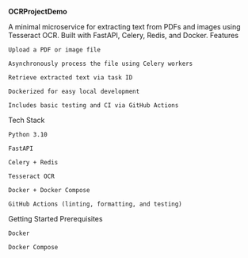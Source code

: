 **OCRProjectDemo**

A minimal microservice for extracting text from PDFs and images using Tesseract OCR. Built with FastAPI, Celery, Redis, and Docker.
Features

    Upload a PDF or image file

    Asynchronously process the file using Celery workers

    Retrieve extracted text via task ID

    Dockerized for easy local development

    Includes basic testing and CI via GitHub Actions

Tech Stack

    Python 3.10

    FastAPI

    Celery + Redis

    Tesseract OCR

    Docker + Docker Compose

    GitHub Actions (linting, formatting, and testing)

Getting Started
Prerequisites

    Docker

    Docker Compose
